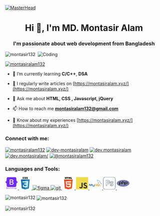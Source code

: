  [![MasterHead](https://user-images.githubusercontent.com/90236635/232446433-d5540fa2-fe28-4bb8-b929-cdb51fe61336.gif)](https://montasiralam.xyz/)

 <h1 align="center">Hi 👋, I'm MD. Montasir Alam</h1>
<h3 align="center">I'm passionate about web development from Bangladesh</h3>
<img align="right" alt="Coding" width="400" src="https://i.pinimg.com/550x/54/e3/7d/54e37d8074ebcde1d96c77d7b2a7f310.jpg">

<p align="left"> <img src="https://komarev.com/ghpvc/?username=montasir132&label=Profile%20views&color=0e75b6&style=flat" alt="montasir132" /> </p>

<p align="left"> <a href="https://twitter.com/montasiralam132" target="blank"><img src="https://img.shields.io/twitter/follow/montasiralam132?logo=twitter&style=for-the-badge" alt="montasiralam132" /></a> </p>

- 🌱 I’m currently learning **C/C++**, **DSA**

- 📝 I regularly write articles on [https://montasiralam.xyz/](https://montasiralam.xyz/)

- 💬 Ask me about **HTML, CSS , Javascript, jQuery**

- 📫 How to reach me **montasiralam132@gmail.com**

- 📄 Know about my experiences [https://montasiralam.xyz/](https://montasiralam.xyz/)

<h3 align="left">Connect with me:</h3>
<p align="left">
<a href="https://twitter.com/montasiralam132" target="blank"><img align="center" src="https://raw.githubusercontent.com/rahuldkjain/github-profile-readme-generator/master/src/images/icons/Social/twitter.svg" alt="montasiralam132" height="30" width="40"/></a>
<a href="https://linkedin.com/in/dev-montasiralam/" target="blank"><img align="center" src="https://raw.githubusercontent.com/rahuldkjain/github-profile-readme-generator/master/src/images/icons/Social/linked-in-alt.svg" alt="dev-montasiralam" height="30" width="40"/></a>
<a href="https://facebook.com/dev.montasiralam/" target="blank"><img align="center" src="https://raw.githubusercontent.com/rahuldkjain/github-profile-readme-generator/master/src/images/icons/Social/facebook.svg" alt="dev.montasiralam" height="30" width="40" /></a>
<a href="https://instagram.com/dev.montasiralam/" target="blank"><img align="center" src="https://raw.githubusercontent.com/rahuldkjain/github-profile-readme-generator/master/src/images/icons/Social/instagram.svg" alt="dev.montasiralam/" height="30" width="40" /></a>
<a href="https://youtube.com/@montasiralam132" target="blank"><img align="center" src="https://raw.githubusercontent.com/rahuldkjain/github-profile-readme-generator/master/src/images/icons/Social/youtube.svg" alt="@montasiralam132" height="30" width="40" /></a>
</p>

<h3 align="left">Languages and Tools:</h3>
<p align="left"> <a href="https://getbootstrap.com" target="_blank" rel="noreferrer"> <img src="https://raw.githubusercontent.com/devicons/devicon/master/icons/bootstrap/bootstrap-plain-wordmark.svg" alt="bootstrap" width="40" height="40"/> </a> <a href="https://www.w3schools.com/css/" target="_blank" rel="noreferrer"> <img src="https://raw.githubusercontent.com/devicons/devicon/master/icons/css3/css3-original-wordmark.svg" alt="css3" width="40" height="40"/> </a> <a href="https://www.figma.com/" target="_blank" rel="noreferrer"> <img src="https://www.vectorlogo.zone/logos/figma/figma-icon.svg" alt="figma" width="40" height="40"/> </a> <a href="https://git-scm.com/" target="_blank" rel="noreferrer"> <img src="https://www.vectorlogo.zone/logos/git-scm/git-scm-icon.svg" alt="git" width="40" height="40"/> </a> <a href="https://www.w3.org/html/" target="_blank" rel="noreferrer"> <img src="https://raw.githubusercontent.com/devicons/devicon/master/icons/html5/html5-original-wordmark.svg" alt="html5" width="40" height="40"/> </a> <a href="https://developer.mozilla.org/en-US/docs/Web/JavaScript" target="_blank" rel="noreferrer"> <img src="https://raw.githubusercontent.com/devicons/devicon/master/icons/javascript/javascript-original.svg" alt="javascript" width="40" height="40"/> </a> <a href="https://www.mysql.com/" target="_blank" rel="noreferrer"> <img src="https://raw.githubusercontent.com/devicons/devicon/master/icons/mysql/mysql-original-wordmark.svg" alt="mysql" width="40" height="40"/> </a> <a href="https://www.photoshop.com/en" target="_blank" rel="noreferrer"> <img src="https://raw.githubusercontent.com/devicons/devicon/master/icons/photoshop/photoshop-line.svg" alt="photoshop" width="40" height="40"/> </a> <a href="https://www.php.net" target="_blank" rel="noreferrer"> <img src="https://raw.githubusercontent.com/devicons/devicon/master/icons/php/php-original.svg" alt="php" width="40" height="40"/> </a> </p>

<p><img align="left" src="https://github-readme-stats.vercel.app/api/top-langs?username=montasir132&show_icons=true&locale=en&layout=compact" alt="montasir132" /></p>

<p>&nbsp;<img align="center" src="https://github-readme-stats.vercel.app/api?username=montasir132&show_icons=true&locale=en" alt="montasir132" /></p>

<p><img align="center" src="https://github-readme-streak-stats.herokuapp.com/?user=montasir132&" alt="montasir132" /></p>


